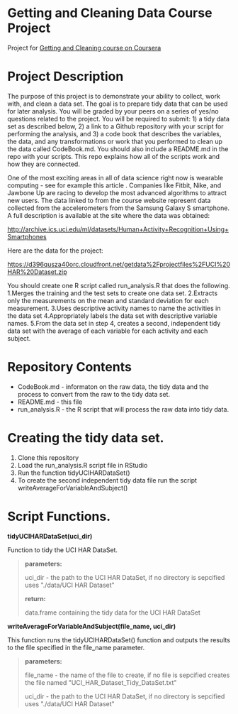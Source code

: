 # Getting and Cleaning Data Course Project
Project for <a href="https://www.coursera.org/learn/data-cleaning/peer/FIZtT/getting-and-cleaning-data-course-project">Getting and Cleaning course on Coursera</a>

Project Description
===================
The purpose of this project is to demonstrate your ability to collect, work with, and clean a data set. The goal is to prepare tidy data that can be used for later analysis. You will be graded by your peers on a series of yes/no questions related to the project. You will be required to submit: 1) a tidy data set as described below, 2) a link to a Github repository with your script for performing the analysis, and 3) a code book that describes the variables, the data, and any transformations or work that you performed to clean up the data called CodeBook.md. You should also include a README.md in the repo with your scripts. This repo explains how all of the scripts work and how they are connected.

One of the most exciting areas in all of data science right now is wearable computing - see for example this article . Companies like Fitbit, Nike, and Jawbone Up are racing to develop the most advanced algorithms to attract new users. The data linked to from the course website represent data collected from the accelerometers from the Samsung Galaxy S smartphone. A full description is available at the site where the data was obtained:

http://archive.ics.uci.edu/ml/datasets/Human+Activity+Recognition+Using+Smartphones 

Here are the data for the project:

https://d396qusza40orc.cloudfront.net/getdata%2Fprojectfiles%2FUCI%20HAR%20Dataset.zip 

You should create one R script called run_analysis.R that does the following. 
1.Merges the training and the test sets to create one data set.
2.Extracts only the measurements on the mean and standard deviation for each measurement. 
3.Uses descriptive activity names to name the activities in the data set
4.Appropriately labels the data set with descriptive variable names. 
5.From the data set in step 4, creates a second, independent tidy data set with the average of each variable for each activity and each subject.

Repository Contents
===================
* CodeBook.md - informaton on the raw data, the tidy data and the process to convert from the raw to the tidy data set.
* README.md - this file
* run_analysis.R - the R script that will process the raw data into tidy data.

Creating the tidy data set.
===========================
1. Clone this repository
2. Load the run_analysis.R script file in RStudio
3. Run the function tidyUCIHARDataSet() 
4. To create the second independent tidy data file run the script writeAverageForVariableAndSubject()

Script Functions.
=================
<b>tidyUCIHARDataSet(uci_dir)</b>

Function to tidy the UCI HAR DataSet.<p>
> <b>parameters:</b><p>
> uci_dir - the path to the UCI HAR DataSet, if no directory is sepcified uses "./data/UCI HAR Dataset"
> <p><b>return:</b><p>
> data.frame containing the tidy data for the UCI HAR DataSet

<b>writeAverageForVariableAndSubject(file_name, uci_dir)</b><p>
This function runs the tidyUCIHARDataSet() function and outputs the results to the file specified in the file_name parameter.<p>
> <b>parameters:</b><p>
> file_name - the name of the file to create, if no file is sepcified creates the file named "UCI_HAR_Dataset_Tidy_DataSet.txt"<p>
> uci_dir - the path to the UCI HAR DataSet, if no directory is sepcified uses "./data/UCI HAR Dataset"

